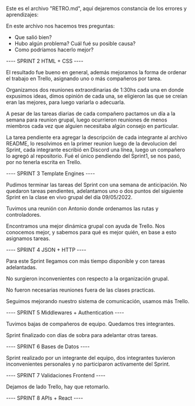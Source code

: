 Este es el archivo "RETRO.md", aquí dejaremos constancia de los errores y aprendizajes:

En este archivo nos hacemos tres preguntas:

- Que salió bien?
- Hubo algún problema? Cuál fué su posible causa?
- Como podríamos hacerlo mejor?

----    SPRINT 2  HTML + CSS  ----

El resultado fue bueno en general, además mejoramos la forma de ordenar el trabajo en Trello, asignando uno o más compañeros por tarea.

Organizamos dos reuniones extraordinarias de 1:30hs cada una en donde expusimos ideas, dimos opinión de cada una, se eligieron las que se creían eran las mejores, para luego variarla o adecuarla.

A pesar de las tareas diarias de cada compañero pactamos un día a la semana para reunion grupal, luego ocurrieron reuniones de menos miembros cada vez que alguien necesitaba algún consejo en particular.

La tarea pendiente era agregar la descripción de cada integrante al archivo README, lo resolvimos en la primer reunion luego de la devolucion del Sprint, cada integrante escribió en Discord una línea, luego un compañero lo agregó al repositorio. Fué el único pendiendo del Sprint1, se nos pasó, por no tenerla escrita en Trello.

----    SPRINT 3  Template Engines  ----

Pudimos terminar las tareas del Sprint con una semana de anticipación. No quedaron tareas pendientes, adelantamos uno o dos puntos del siguiente Sprint en la clase en vivo grupal del día 09/05/2022.

Tuvimos una reunión con Antonio donde ordenamos las rutas y controladores.

Encontramos una mejor dinámica grupal con ayuda de Trello. Nos conocemos mejor, y sabemos para qué es mejor quién, en base a esto asignamos tareas.

----    SPRINT 4  JSON + HTTP  ----

Para este Sprint llegamos con más tiempo disponible y con tareas adelantadas.

No surgieron inconvenientes con respecto a la organización grupal.

No fueron necesarias reuniones fuera de las clases practicas.

Seguimos mejorando nuestro sistema de comunicación, usamos más Trello.

----    SPRINT 5  Middlewares + Authentication  ----

Tuvimos bajas de compañeros de equipo. Quedamos tres integrantes.

Sprint finalizado con días de sobra para adelantar otras tareas.

----    SPRINT 6  Bases de Datos  ----

Sprint realizado por un integrante del equipo, dos integrantes tuvieron inconvenientes personales y no participaron activamente del Sprint.

----    SPRINT 7  Validaciones Frontend  ----

Dejamos de lado Trello, hay que retomarlo.

----    SPRINT 8  APIs + React  ----

